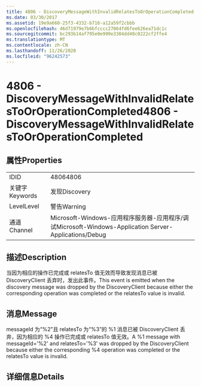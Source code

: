 ```yaml
---
title: 4806 - DiscoveryMessageWithInvalidRelatesToOrOperationCompleted
ms.date: 03/30/2017
ms.assetid: 19e9a660-25f3-4332-b716-a12a59f2cbbb
ms.openlocfilehash: 46d71979e7b6bfcccc27064fd6fee626ea71dc1c
ms.sourcegitcommit: bc293b14af795e0e999e3304dd40c0222cf2ffe4
ms.translationtype: MT
ms.contentlocale: zh-CN
ms.lasthandoff: 11/26/2020
ms.locfileid: "96242573"
---
```

# <a name="4806---discoverymessagewithinvalidrelatestooroperationcompleted"></a><span data-ttu-id="7e1be-102">4806 - DiscoveryMessageWithInvalidRelatesToOrOperationCompleted</span><span class="sxs-lookup"><span data-stu-id="7e1be-102">4806 - DiscoveryMessageWithInvalidRelatesToOrOperationCompleted</span></span>

## <a name="properties"></a><span data-ttu-id="7e1be-103">属性</span><span class="sxs-lookup"><span data-stu-id="7e1be-103">Properties</span></span>  
  
|||  
|-|-|  
|<span data-ttu-id="7e1be-104">ID</span><span class="sxs-lookup"><span data-stu-id="7e1be-104">ID</span></span>|<span data-ttu-id="7e1be-105">4806</span><span class="sxs-lookup"><span data-stu-id="7e1be-105">4806</span></span>|  
|<span data-ttu-id="7e1be-106">关键字</span><span class="sxs-lookup"><span data-stu-id="7e1be-106">Keywords</span></span>|<span data-ttu-id="7e1be-107">发现</span><span class="sxs-lookup"><span data-stu-id="7e1be-107">Discovery</span></span>|  
|<span data-ttu-id="7e1be-108">Level</span><span class="sxs-lookup"><span data-stu-id="7e1be-108">Level</span></span>|<span data-ttu-id="7e1be-109">警告</span><span class="sxs-lookup"><span data-stu-id="7e1be-109">Warning</span></span>|  
|<span data-ttu-id="7e1be-110">通道</span><span class="sxs-lookup"><span data-stu-id="7e1be-110">Channel</span></span>|<span data-ttu-id="7e1be-111">Microsoft-Windows-应用程序服务器-应用程序/调试</span><span class="sxs-lookup"><span data-stu-id="7e1be-111">Microsoft-Windows-Application Server-Applications/Debug</span></span>|  
  
## <a name="description"></a><span data-ttu-id="7e1be-112">描述</span><span class="sxs-lookup"><span data-stu-id="7e1be-112">Description</span></span>  

 <span data-ttu-id="7e1be-113">当因为相应的操作已完成或 relatesTo 值无效而导致发现消息已被 DiscoveryClient 丢弃时，发出此事件。</span><span class="sxs-lookup"><span data-stu-id="7e1be-113">This event is emitted when the discovery message was dropped by the DiscoveryClient because either the corresponding operation was completed or the relatesTo value is invalid.</span></span>  
  
## <a name="message"></a><span data-ttu-id="7e1be-114">消息</span><span class="sxs-lookup"><span data-stu-id="7e1be-114">Message</span></span>  

 <span data-ttu-id="7e1be-115">messageId 为“%2”且 relatesTo 为“%3”的 %1 消息已被 DiscoveryClient 丢弃，因为相应的 %4 操作已完成或 relatesTo 值无效。</span><span class="sxs-lookup"><span data-stu-id="7e1be-115">A %1 message with messageId='%2' and relatesTo='%3' was dropped by the DiscoveryClient because either the corresponding %4 operation was completed or the relatesTo value is invalid.</span></span>  
  
## <a name="details"></a><span data-ttu-id="7e1be-116">详细信息</span><span class="sxs-lookup"><span data-stu-id="7e1be-116">Details</span></span>
